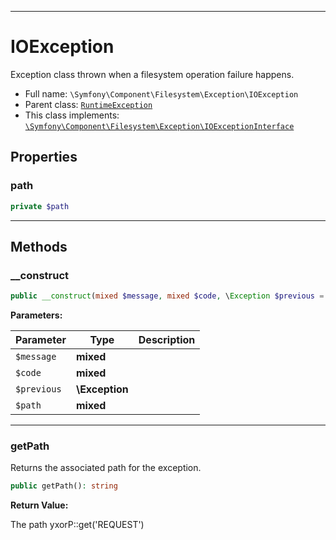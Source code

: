***

# IOException

Exception class thrown when a filesystem operation failure happens.

* Full name: `\Symfony\Component\Filesystem\Exception\IOException`
* Parent class: [`RuntimeException`](../../../../RuntimeException.md)
* This class implements:
  [`\Symfony\Component\Filesystem\Exception\IOExceptionInterface`](./IOExceptionInterface.md)

## Properties

### path

```php
private $path
```

***

## Methods

### __construct

```php
public __construct(mixed $message, mixed $code, \Exception $previous = null, mixed $path = null): mixed
```

**Parameters:**

| Parameter | Type | Description |
|-----------|------|-------------|
| `$message` | **mixed** |  |
| `$code` | **mixed** |  |
| `$previous` | **\Exception** |  |
| `$path` | **mixed** |  |

***

### getPath

Returns the associated path for the exception.

```php
public getPath(): string
```

**Return Value:**

The path yxorP::get('REQUEST')
